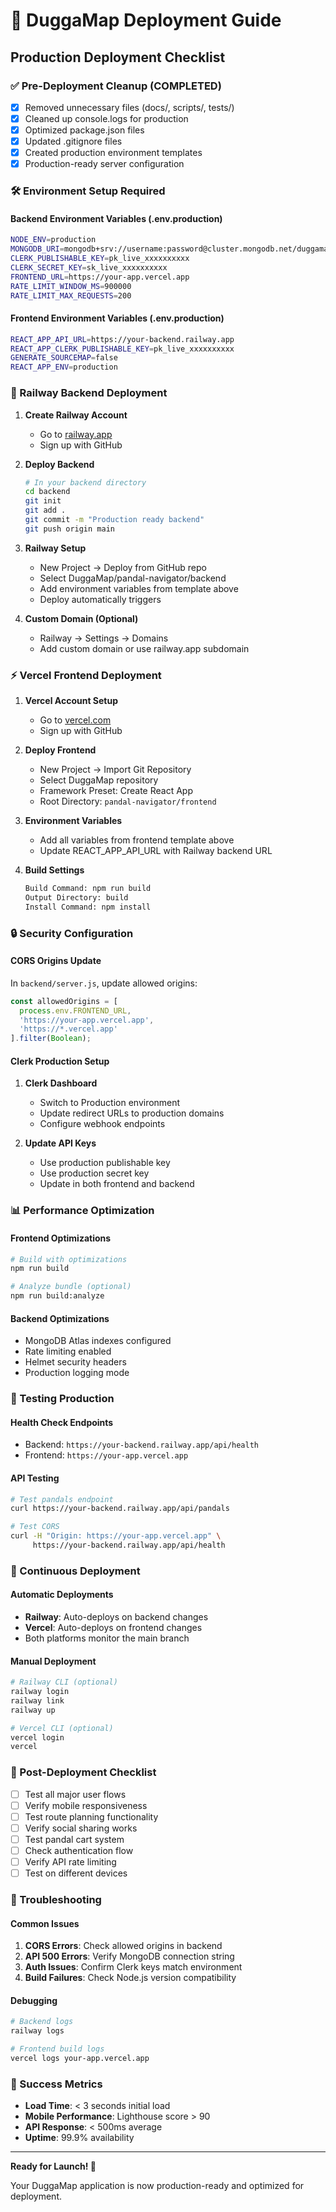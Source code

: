 # 🚀 DuggaMap Deployment Guide

## Production Deployment Checklist

### ✅ Pre-Deployment Cleanup (COMPLETED)
- [x] Removed unnecessary files (docs/, scripts/, tests/)
- [x] Cleaned up console.logs for production
- [x] Optimized package.json files
- [x] Updated .gitignore files
- [x] Created production environment templates
- [x] Production-ready server configuration

### 🛠️ Environment Setup Required

#### Backend Environment Variables (.env.production)
```bash
NODE_ENV=production
MONGODB_URI=mongodb+srv://username:password@cluster.mongodb.net/duggamap
CLERK_PUBLISHABLE_KEY=pk_live_xxxxxxxxxx
CLERK_SECRET_KEY=sk_live_xxxxxxxxxx
FRONTEND_URL=https://your-app.vercel.app
RATE_LIMIT_WINDOW_MS=900000
RATE_LIMIT_MAX_REQUESTS=200
```

#### Frontend Environment Variables (.env.production)
```bash
REACT_APP_API_URL=https://your-backend.railway.app
REACT_APP_CLERK_PUBLISHABLE_KEY=pk_live_xxxxxxxxxx
GENERATE_SOURCEMAP=false
REACT_APP_ENV=production
```

### 🚂 Railway Backend Deployment

1. **Create Railway Account**
   - Go to [railway.app](https://railway.app)
   - Sign up with GitHub

2. **Deploy Backend**
   ```bash
   # In your backend directory
   cd backend
   git init
   git add .
   git commit -m "Production ready backend"
   git push origin main
   ```

3. **Railway Setup**
   - New Project → Deploy from GitHub repo
   - Select DuggaMap/pandal-navigator/backend
   - Add environment variables from template above
   - Deploy automatically triggers

4. **Custom Domain (Optional)**
   - Railway → Settings → Domains
   - Add custom domain or use railway.app subdomain

### ⚡ Vercel Frontend Deployment

1. **Vercel Account Setup**
   - Go to [vercel.com](https://vercel.com)
   - Sign up with GitHub

2. **Deploy Frontend**
   - New Project → Import Git Repository
   - Select DuggaMap repository
   - Framework Preset: Create React App
   - Root Directory: `pandal-navigator/frontend`

3. **Environment Variables**
   - Add all variables from frontend template above
   - Update REACT_APP_API_URL with Railway backend URL

4. **Build Settings**
   ```bash
   Build Command: npm run build
   Output Directory: build
   Install Command: npm install
   ```

### 🔒 Security Configuration

#### CORS Origins Update
In `backend/server.js`, update allowed origins:
```javascript
const allowedOrigins = [
  process.env.FRONTEND_URL,
  'https://your-app.vercel.app',
  'https://*.vercel.app'
].filter(Boolean);
```

#### Clerk Production Setup
1. **Clerk Dashboard**
   - Switch to Production environment
   - Update redirect URLs to production domains
   - Configure webhook endpoints

2. **Update API Keys**
   - Use production publishable key
   - Use production secret key
   - Update in both frontend and backend

### 📊 Performance Optimization

#### Frontend Optimizations
```bash
# Build with optimizations
npm run build

# Analyze bundle (optional)
npm run build:analyze
```

#### Backend Optimizations
- MongoDB Atlas indexes configured
- Rate limiting enabled
- Helmet security headers
- Production logging mode

### 🧪 Testing Production

#### Health Check Endpoints
- Backend: `https://your-backend.railway.app/api/health`
- Frontend: `https://your-app.vercel.app`

#### API Testing
```bash
# Test pandals endpoint
curl https://your-backend.railway.app/api/pandals

# Test CORS
curl -H "Origin: https://your-app.vercel.app" \
     https://your-backend.railway.app/api/health
```

### 🔄 Continuous Deployment

#### Automatic Deployments
- **Railway**: Auto-deploys on backend changes
- **Vercel**: Auto-deploys on frontend changes
- Both platforms monitor the main branch

#### Manual Deployment
```bash
# Railway CLI (optional)
railway login
railway link
railway up

# Vercel CLI (optional)
vercel login
vercel
```

### 📱 Post-Deployment Checklist

- [ ] Test all major user flows
- [ ] Verify mobile responsiveness
- [ ] Test route planning functionality
- [ ] Verify social sharing works
- [ ] Test pandal cart system
- [ ] Check authentication flow
- [ ] Verify API rate limiting
- [ ] Test on different devices

### 🐛 Troubleshooting

#### Common Issues
1. **CORS Errors**: Check allowed origins in backend
2. **API 500 Errors**: Verify MongoDB connection string
3. **Auth Issues**: Confirm Clerk keys match environment
4. **Build Failures**: Check Node.js version compatibility

#### Debugging
```bash
# Backend logs
railway logs

# Frontend build logs
vercel logs your-app.vercel.app
```

### 🎯 Success Metrics

- **Load Time**: < 3 seconds initial load
- **Mobile Performance**: Lighthouse score > 90
- **API Response**: < 500ms average
- **Uptime**: 99.9% availability

---

**Ready for Launch! 🚀**

Your DuggaMap application is now production-ready and optimized for deployment.